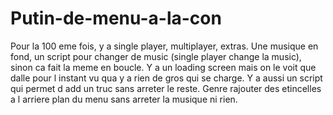 # Putin-de-menu-a-la-con
Pour la 100 eme fois,
y a single player, multiplayer, extras.
Une musique en fond, un script pour changer de music (single player change la music), sinon ca fait la meme en boucle.
Y a un loading screen mais on le voit que dalle pour l instant vu qua y a rien de gros qui se charge.
Y a aussi un script qui permet d add un truc sans arreter le reste.
Genre rajouter des etincelles a l arriere plan du menu sans arreter la musique ni rien.
